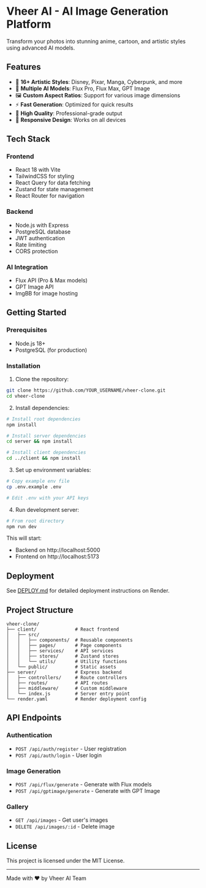 # Vheer AI - AI Image Generation Platform

Transform your photos into stunning anime, cartoon, and artistic styles using advanced AI models.

## Features

- 🎨 **16+ Artistic Styles**: Disney, Pixar, Manga, Cyberpunk, and more
- 🤖 **Multiple AI Models**: Flux Pro, Flux Max, GPT Image
- 🖼️ **Custom Aspect Ratios**: Support for various image dimensions
- ⚡ **Fast Generation**: Optimized for quick results
- 🎯 **High Quality**: Professional-grade output
- 📱 **Responsive Design**: Works on all devices

## Tech Stack

### Frontend
- React 18 with Vite
- TailwindCSS for styling
- React Query for data fetching
- Zustand for state management
- React Router for navigation

### Backend
- Node.js with Express
- PostgreSQL database
- JWT authentication
- Rate limiting
- CORS protection

### AI Integration
- Flux API (Pro & Max models)
- GPT Image API
- ImgBB for image hosting

## Getting Started

### Prerequisites
- Node.js 18+
- PostgreSQL (for production)

### Installation

1. Clone the repository:
```bash
git clone https://github.com/YOUR_USERNAME/vheer-clone.git
cd vheer-clone
```

2. Install dependencies:
```bash
# Install root dependencies
npm install

# Install server dependencies
cd server && npm install

# Install client dependencies
cd ../client && npm install
```

3. Set up environment variables:
```bash
# Copy example env file
cp .env.example .env

# Edit .env with your API keys
```

4. Run development server:
```bash
# From root directory
npm run dev
```

This will start:
- Backend on http://localhost:5000
- Frontend on http://localhost:5173

## Deployment

See [DEPLOY.md](./DEPLOY.md) for detailed deployment instructions on Render.

## Project Structure

```
vheer-clone/
├── client/              # React frontend
│   ├── src/
│   │   ├── components/  # Reusable components
│   │   ├── pages/       # Page components
│   │   ├── services/    # API services
│   │   ├── stores/      # Zustand stores
│   │   └── utils/       # Utility functions
│   └── public/          # Static assets
├── server/              # Express backend
│   ├── controllers/     # Route controllers
│   ├── routes/          # API routes
│   ├── middleware/      # Custom middleware
│   └── index.js         # Server entry point
└── render.yaml          # Render deployment config
```

## API Endpoints

### Authentication
- `POST /api/auth/register` - User registration
- `POST /api/auth/login` - User login

### Image Generation
- `POST /api/flux/generate` - Generate with Flux models
- `POST /api/gptimage/generate` - Generate with GPT Image

### Gallery
- `GET /api/images` - Get user's images
- `DELETE /api/images/:id` - Delete image

## License

This project is licensed under the MIT License.

---

Made with ❤️ by Vheer AI Team
